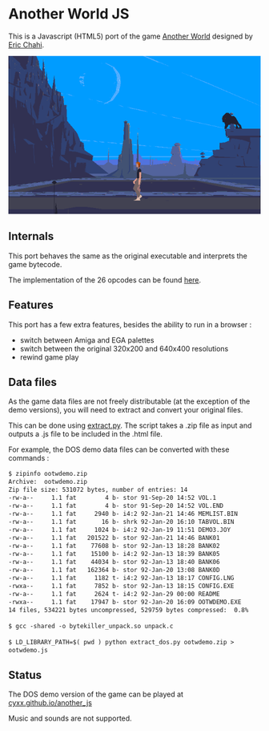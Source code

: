 
# Another World JS

This is a Javascript (HTML5) port of the game <a href="https://www.mobygames.com/game/out-of-this-world">Another World</a> designed by <a href="http://www.anotherworld.fr/">Eric Chahi</a>.

![Screenshot Water](screenshot-water-640.png)


## Internals

This port behaves the same as the original executable and interprets the game bytecode.

The implementation of the 26 opcodes can be found [here](https://github.com/cyxx/another_js/blob/master/another.js#L71).


## Features

This port has a few extra features, besides the ability to run in a browser :

* switch between Amiga and EGA palettes
* switch between the original 320x200 and 640x400 resolutions
* rewind game play


## Data files

As the game data files are not freely distributable (at the exception of the demo versions), you will need to extract and convert your original files.

This can be done using [extract.py](https://github.com/cyxx/another_js/blob/master/extract_dos.py).
The script takes a .zip file as input and outputs a .js file to be included in the .html file.

For example, the DOS demo data files can be converted with these commands :

```
$ zipinfo ootwdemo.zip
Archive:  ootwdemo.zip
Zip file size: 531072 bytes, number of entries: 14
-rw-a--     1.1 fat        4 b- stor 91-Sep-20 14:52 VOL.1
-rw-a--     1.1 fat        4 b- stor 91-Sep-20 14:52 VOL.END
-rw-a--     1.1 fat     2940 b- i4:2 92-Jan-21 14:46 MEMLIST.BIN
-rw-a--     1.1 fat       16 b- shrk 92-Jan-20 16:10 TABVOL.BIN
-rw-a--     1.1 fat     1024 b- i4:2 92-Jan-19 11:51 DEMO3.JOY
-rw-a--     1.1 fat   201522 b- stor 92-Jan-21 14:46 BANK01
-rw-a--     1.1 fat    77608 b- stor 92-Jan-13 18:28 BANK02
-rw-a--     1.1 fat    15100 b- i4:2 92-Jan-13 18:39 BANK05
-rw-a--     1.1 fat    44034 b- stor 92-Jan-13 18:40 BANK06
-rw-a--     1.1 fat   162364 b- stor 92-Jan-20 13:08 BANK0D
-rw-a--     1.1 fat     1182 t- i4:2 92-Jan-13 18:17 CONFIG.LNG
-rwxa--     1.1 fat     7852 b- stor 92-Jan-13 18:15 CONFIG.EXE
-rw-a--     1.1 fat     2624 t- i4:2 92-Jan-29 00:00 README
-rwxa--     1.1 fat    17947 b- stor 92-Jan-20 16:09 OOTWDEMO.EXE
14 files, 534221 bytes uncompressed, 529759 bytes compressed:  0.8%

$ gcc -shared -o bytekiller_unpack.so unpack.c

$ LD_LIBRARY_PATH=$( pwd ) python extract_dos.py ootwdemo.zip > ootwdemo.js
```


## Status

The DOS demo version of the game can be played at [cyxx.github.io/another_js](http://cyxx.github.io/another_js)

Music and sounds are not supported.
